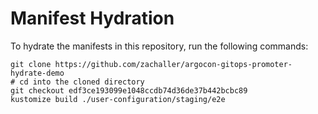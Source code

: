 # Manifest Hydration

To hydrate the manifests in this repository, run the following commands:

```shell
git clone https://github.com/zachaller/argocon-gitops-promoter-hydrate-demo
# cd into the cloned directory
git checkout edf3ce193099e1048ccdb74d36de37b442bcbc89
kustomize build ./user-configuration/staging/e2e
```
